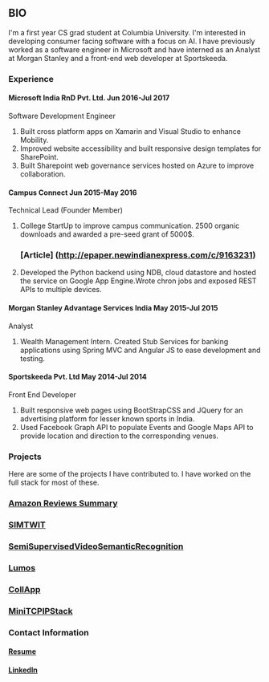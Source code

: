 ## BIO
I'm a first year CS grad student at Columbia University. I'm interested in developing consumer facing software with a focus on AI. I have previously worked as a software engineer in Microsoft and have interned as an Analyst at Morgan Stanley and a front-end web developer at Sportskeeda. 

### Experience

#### Microsoft India RnD Pvt. Ltd. Jun 2016-Jul 2017
Software Development Engineer
  1. Built cross platform apps on Xamarin and Visual Studio to enhance Mobility.
  2. Improved website accessibility and built responsive design templates for SharePoint.
  3. Built Sharepoint web governance services hosted on Azure to improve collaboration.
  
#### Campus Connect Jun 2015-May 2016
Technical Lead (Founder Member)
  1. College StartUp to improve campus communication. 2500 organic downloads and awarded
     a pre-seed grant of 5000$. 
     ### [Article] (http://epaper.newindianexpress.com/c/9163231)
  2. Developed the Python backend using NDB, cloud datastore and hosted the service on
     Google App Engine.Wrote chron jobs and exposed REST APIs to multiple devices.
     
#### Morgan Stanley Advantage Services India May 2015-Jul 2015
Analyst
  1. Wealth Management Intern. Created Stub Services for banking applications using Spring
     MVC and Angular JS to ease development and testing.

#### Sportskeeda Pvt. Ltd May 2014-Jul 2014
Front End Developer
  1. Built responsive web pages using BootStrapCSS and JQuery for an advertising platform
     for lesser known sports in India.
  2. Used Facebook Graph API to populate Events and Google Maps API to provide location
     and direction to the corresponding venues.


### Projects

Here are some of the projects I have contributed to. I have worked on the full stack for most of these. 

### [Amazon Reviews Summary](https://sid-ramakrishnan.github.io/AmazonReviewSummary/)
### [SIMTWIT](https://sid-ramakrishnan.github.io/SIMTWIT/)
### [SemiSupervisedVideoSemanticRecognition](https://sid-ramakrishnan.github.io/SemiSupervisedVideoSemanticRecognition/)
### [Lumos](https://sid-ramakrishnan.github.io/Lumos/)
### [CollApp](https://github.com/sid-ramakrishnan/CollApp)
### [MiniTCPIPStack](https://sid-ramakrishnan.github.io/MiniTCPIPStack/)


### Contact Information
#### [Resume]()

#### [LinkedIn](https://www.linkedin.com/in/siddharth-ramakrishnan/)


